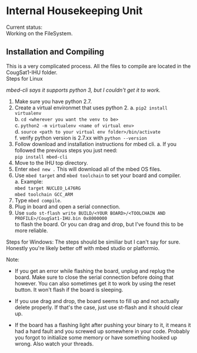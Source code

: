# Internal Housekeeping Unit

Current status:  
Working on the FileSystem.

## Installation and Compiling

This is a very complicated process. All the files to compile are located in the CougSat1-IHU folder.  
Steps for Linux  
  
*mbed-cli says it supports python 3, but I couldn't get it to work.*
1. Make sure you have python 2.7.
2. Create a virtual environmet that uses python 2.
	a. `pip2 install virtualenv`  
	b. `cd <wherever you want the venv to be>`  
	c. `python2 -m virtualenv <name of virtual env>`  
	d. `source <path to your virtual env folder>/bin/activate`  
	f. verify python version is 2.7.xx with `python --version`  
3. Follow download and installation instructions for mbed cli.
	a. If you followed the previous steps you just need:  
		`pip install mbed-cli`  
4. Move to the IHU top directory.  
5. Enter `mbed new .` This will download all of the mbed OS files.  
6. Use `mbed target` and `mbed toolchain` to set your board and compiler.  
	a. Example:  
		`mbed target NUCLEO_L476RG`  
		`mbed toolchain GCC_ARM`  
7. Type `mbed compile`.  
8. Plug in board and open a serial connection.  
9. Use `sudo st-flash write BUILD/<YOUR BOARD>/<TOOLCHAIN AND PROFILE>/CougSat1-IHU.bin 0x8000000`   
   to flash the board. Or you can drag and drop, but I've found this to be more reliable.  

Steps for Windows:
The steps should be similiar but I can't say for sure. Honestly you're likely better off with mbed studio or platformio.  
   
Note:  
* If you get an error while flashing the board, unplug and replug the board. Make sure to close the serial connection before doing that however. You can also sometimes get it to work by using the reset button. It won't flash if the board is sleeping.  

* If you use drag and drop, the board seems to fill up and not actually delete properly. If that's the case, just use st-flash and it should clear up.  

* If the board has a flashing light after pushing your binary to it, it means it had a hard fault and you screwed up somewhere in your code. Probably you forgot to initialize some memory or have something hooked up wrong. Also watch your threads.  
